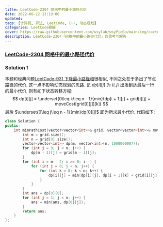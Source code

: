 ```yaml
---
title: LeetCode-2304 网格中的最小路径代价 
date: 2022-06-22 13:19:00
updated:
tags: [计算机, 算法, LeetCode, C++, 动态规划]
categories: LeetCode题解
cover: https://raw.githubusercontent.com/wsylab/wsyPicGo/main/img/cactus.jpg
description: LeetCode-2304「网格中的最小路径代价」的思考与解答
---
```

### [LeetCode-2304 网格中的最小路径代价](https://leetcode.cn/problems/minimum-path-cost-in-a-grid/)

### Solution 1
本题和经典问题[LeetCode-931 下降最小路径和](https://leetcode.cn/problems/minimum-falling-path-sum/)很相似, 不同之处在于多出了节点路径的代价, 这一点不影响动态规划的思路. 记 $dp[i][j]$ 为 $(i, j)$ 出发到达最后一行的最小代价, 则有如下状态转移方程: 
$$
dp[i][j] = \underset{0\leq k\leq n - 1}{min}(dp[i + 1][j] + grid[i][j] + moveCost[grid[i][j]][k])
$$
最后 $\underset{0\leq j\leq n - 1}{min}dp[0][j]$ 即为所求最小代价.
代码如下:
```C++
class Solution {
public:
    int minPathCost(vector<vector<int>>& grid, vector<vector<int>>& moveCost) {
        int m = grid.size();
        int n = grid[0].size();
        vector<vector<int>> dp(m, vector<int>(n, 1000000007));
        for (int j = 0; j < n; j++) {
            dp[m - 1][j] = grid[m - 1][j];
        }
        for (int i = m - 2; i >= 0; i--) {
            for (int j = 0; j < n; j++) {
                for (int k = 0; k < n; k++) {
                    dp[i][j] = min(dp[i][j], dp[i + 1][k] + grid[i][j] + moveCost[grid[i][j]][k]);
                }
            }
        }
        int ans = dp[0][0];
        for (int j = 1; j < n; j++) {
            ans = min(ans, dp[0][j]);
        }
        return ans;
    }
};
```